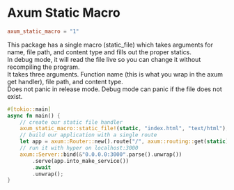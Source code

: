 # Axum Static Macro
```toml
axum_static_macro = "1"
```
This package has a single macro (static_file) which takes arguments for name, file path, and content type and fills out the proper statics. \
In debug mode, it will read the file live so you can change it without recompiling the program. \
It takes three arguments. Function name (this is what you wrap in the axum get handler), file path, and content type. \
Does not panic in release mode. Debug mode can panic if the file does not exist.

```rust
#[tokio::main]
async fn main() {
    // create our static file handler
    axum_static_macro::static_file!(static, "index.html", "text/html");
    // build our application with a single route
    let app = axum::Router::new().route("/", axum::routing::get(static));
    // run it with hyper on localhost:3000
    axum::Server::bind(&"0.0.0.0:3000".parse().unwrap())
        .serve(app.into_make_service())
        .await
        .unwrap();
}
```